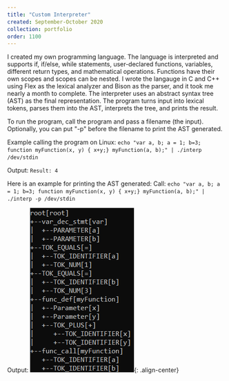 ```yaml
---
title: "Custom Interpreter"
created: September-October 2020
collection: portfolio
order: 1100
---
```


I created my own programming language. The language is interpreted and supports if, if/else, while statements, user-declared functions, variables, different return types, and mathematical operations. Functions have their own scopes and scopes can be nested. I wrote the langauge in C and C++ using Flex as the lexical analyzer and Bison as the parser, and it took me nearly a month to complete. The interpreter uses an abstract syntax tree (AST) as the final representation. The program turns input into lexical tokens, parses them into the AST, interprets the tree, and prints the result.

To run the program, call the program and pass a filename (the input). Optionally, you can put "-p" before the filename to print the AST generated.

Example calling the program on Linux:
`echo "var a, b; a = 1; b=3; function myFunction(x, y) { x+y;} myFunction(a, b);" | ./interp /dev/stdin`

Output:
`Result: 4`

Here is an example for printing the AST generated:
Call: `echo "var a, b; a = 1; b=3; function myFunction(x, y) { x+y;} myFunction(a, b);" | ./interp -p /dev/stdin`

Output:
![The AST generated by the above program call](/images/portfolio/interpreter_AST_example.png){: .align-center}
